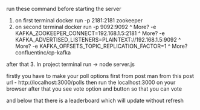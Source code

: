 run these command before starting the server

1. on first terminal
   docker run -p 2181:2181 zookeeper
2. on second terminal
   docker run -p 9092:9092 ^
   More? -e KAFKA_ZOOKEEPER_CONNECT=192.168.1.5:2181 ^
   More? -e KAFKA_ADVERTISED_LISTENERS=PLAINTEXT://192.168.1.5:9092 ^
   More? -e KAFKA_OFFSETS_TOPIC_REPLICATION_FACTOR=1 ^
   More? confluentinc/cp-kafka

after that 3. In project terminal run -> node server.js

firstly you have to make your poll options first from post man
from this post url - http://localhost:3000/polls
then run the localhost:3000 on your browser
after that you see vote option and button so that you can vote

and below that there is a leaderboard which will update without refresh
